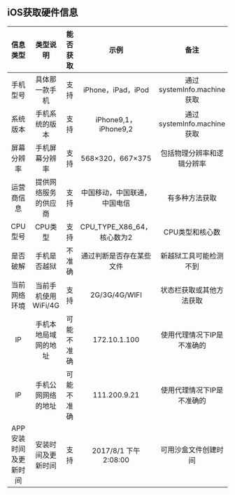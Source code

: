 ## iOS获取硬件信息


|信息类型|类型说明|能否获取|示例|备注|
|:---:|:---:|:---:|:---:|:---:|
|手机型号|具体那一款手机|支持|iPhone，iPad，iPod|通过systemInfo.machine获取|
|系统版本|手机系统的版本|支持|iPhone9,1，iPhone9,2|通过systemInfo.machine获取|
|屏幕分辨率|手机屏幕分辨率|支持|568×320，667×375|包括物理分辨率和逻辑分辨率|
|运营商信息|提供网络服务的供应商|支持|中国移动，中国联通，中国电信|有多种方法获取|
|CPU型号|CPU类型|支持|CPU_TYPE_X86_64，核心数为2|CPU类型和核心数|
|是否破解|手机是否越狱|不准确|通过判断是否存在某些文件|新越狱工具可能检测不到|
|当前网络环境|当前手机使用WiFi/4G|支持|2G/3G/4G/WIFI|状态栏获取或其他方法获取|
|IP|手机本地局域网的地址|可能不准确|172.10.1.100|使用代理情况下IP是不准确的|
|IP|手机公网网络的地址|可能不准确|111.200.9.21|使用代理情况下IP是不准确的|
|APP安装时间及更新时间|安装时间及更新时间|支持|2017/8/1 下午2:08:00|可用沙盒文件创建时间|
